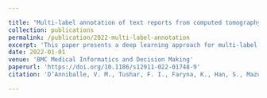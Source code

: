 ```yaml
---

title: "Multi-label annotation of text reports from computed tomography of the chest, abdomen, and pelvis using deep learning"
collection: publications
permalink: /publication/2022-multi-label-annotation
excerpt: 'This paper presents a deep learning approach for multi-label annotation of CT reports.'
date: 2022-01-01
venue: 'BMC Medical Informatics and Decision Making'
paperurl: 'https://doi.org/10.1186/s12911-022-01748-9'
citation: 'D’Anniballe, V. M., Tushar, F. I., Faryna, K., Han, S., Mazurowski, M. A., Rubin, G. D., Lo, J. Y. (2022). &quot;Multi-label annotation of text reports from computed tomography of the chest, abdomen, and pelvis using deep learning.&quot; <i>BMC Medical Informatics and Decision Making</i>. 22(1):102.'

---
```

